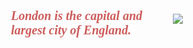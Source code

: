 <!DOCTYPE html>
<html>
  <head>
    <title>The title of the document</title>
    <style>
      .container {
        display: flex;
        align-items: center;
        justify-content: center
      }
      img {
        max-width: 100%
      }
      .image {
        flex-basis: 70%;
        order: 2;
      }
      .text {
        color: #CD5C5C;
        padding-left: 20px;
        font: italic 10px "Fira Sans", serif;
      }
    </style>
  </head>
  <body>
    <div class="container">
      <div class="image">
        <img src="https://cdn.londonandpartners.com/visit/general-london/areas/river/76709-640x360-houses-of-parliament-and-london-eye-on-thames-from-above-640.jpg">
      </div>
      <div class="text">
        <h1>London is the capital and largest city of England.</h1>
      </div>
    </div>
  </body>
</html>
